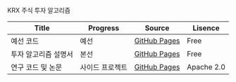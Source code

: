 KRX 주식 투자 알고리즘

|Title|Progress|Source|Lisence|
|---|---|---|---|
|예선 코드|예선|[GitHub Pages](https://github.com/paulms77/KRX/blob/main/KRX_Project_paul77ms.ipynb)|Free|
|투자 알고리즘 설명서|본선|[GitHub Pages](https://github.com/paulms77/KRX/blob/main/%E1%84%90%E1%85%AE%E1%84%8C%E1%85%A1%E1%84%8B%E1%85%A1%E1%86%AF%E1%84%80%E1%85%A9%E1%84%85%E1%85%B5%E1%84%8C%E1%85%B3%E1%86%B7%E1%84%89%E1%85%A5%E1%86%AF%E1%84%86%E1%85%A7%E1%86%BC%E1%84%89%E1%85%A5_%E1%84%90%E1%85%B5%E1%86%B728_paul77ms.pdf)|Free|
|연구 코드 및 논문|사이드 프로젝트|[GitHub Pages](https://github.com/paulms77/BiLSTM-StockPrediction-Algorithm)|Apache 2.0|
